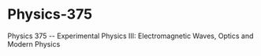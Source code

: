 # Physics-375
Physics 375 -- Experimental Physics III: Electromagnetic Waves, Optics and Modern Physics
